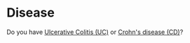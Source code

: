<h1>Disease</h1>

Do you have [Ulcerative Colitis (UC)](ulcerative) or [Crohn's disease (CD)](crohns)?